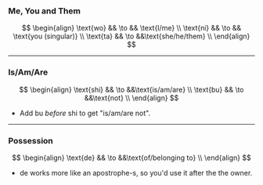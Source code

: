 
### Me, You and Them
$$
\begin{align}
\text{wo} && \to && \text{I/me} \\
\text{ni} && \to && \text{you (singular)} \\
\text{ta} && \to &&\text{she/he/them} \\
\end{align}
$$

---
### Is/Am/Are
$$
\begin{align}
\text{shi} && \to &&\text{is/am/are}  \\
\text{bu} && \to &&\text{not} \\
\end{align}
$$

- Add $\text{bu}$ *before* $\text{shi}$ to get "is/am/are not".

---
### Possession
$$
\begin{align}
\text{de} && \to &&\text{of/belonging to}  \\
\end{align}
$$

- $\text{de}$ works more like an apostrophe-s, so you'd use it after the the owner.


